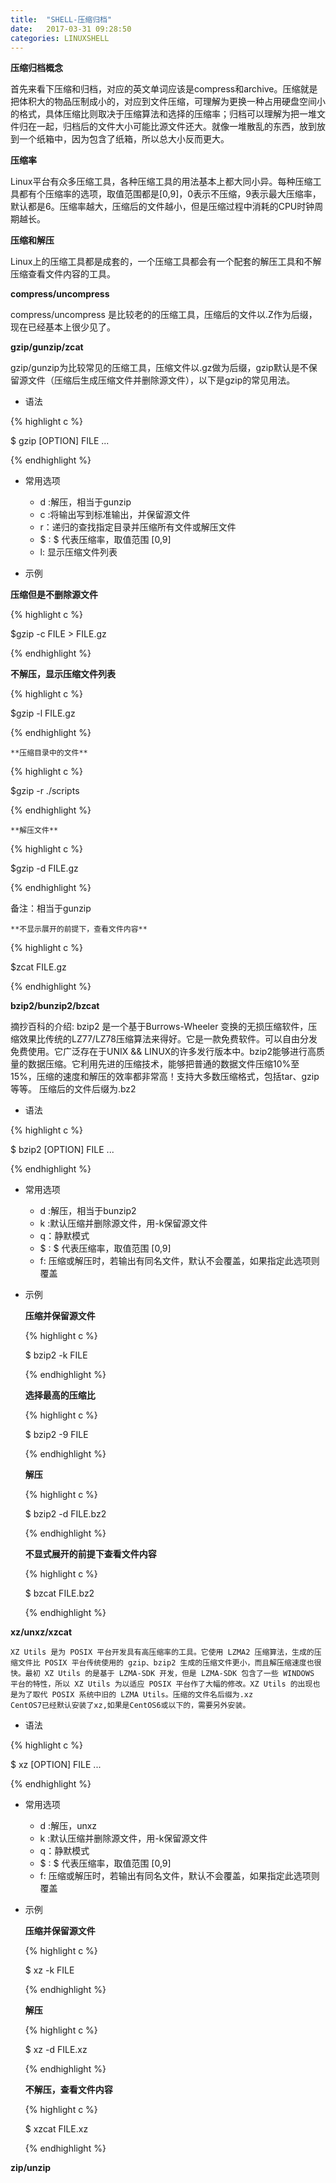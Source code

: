```yaml
---
title:  "SHELL-压缩归档"
date:   2017-03-31 09:28:50
categories: LINUXSHELL
---
```


**压缩归档概念**

首先来看下压缩和归档，对应的英文单词应该是compress和archive。压缩就是把体积大的物品压制成小的，对应到文件压缩，可理解为更换一种占用硬盘空间小的格式，具体压缩比则取决于压缩算法和选择的压缩率；归档可以理解为把一堆文件归在一起，归档后的文件大小可能比源文件还大。就像一堆散乱的东西，放到放到一个纸箱中，因为包含了纸箱，所以总大小反而更大。

**压缩率**

Linux平台有众多压缩工具，各种压缩工具的用法基本上都大同小异。每种压缩工具都有个压缩率的选项，取值范围都是[0,9]，0表示不压缩，9表示最大压缩率，默认都是6。压缩率越大，压缩后的文件越小，但是压缩过程中消耗的CPU时钟周期越长。

**压缩和解压**

Linux上的压缩工具都是成套的，一个压缩工具都会有一个配套的解压工具和不解压缩查看文件内容的工具。

**compress/uncompress**

compress/uncompress 是比较老的的压缩工具，压缩后的文件以.Z作为后缀，现在已经基本上很少见了。

**gzip/gunzip/zcat**

gzip/gunzip为比较常见的压缩工具，压缩文件以.gz做为后缀，gzip默认是不保留源文件（压缩后生成压缩文件并删除源文件），以下是gzip的常见用法。

- 语法

{% highlight c %}

$  gzip [OPTION] FILE ...

{% endhighlight %}

- 常用选项
	- d :解压，相当于gunzip
	- c :将输出写到标准输出，并保留源文件
	- r：递归的查找指定目录并压缩所有文件或解压文件
	- \$ : $ 代表压缩率，取值范围 [0,9]
	- l: 显示压缩文件列表

- 示例

**压缩但是不删除源文件**

{% highlight c %}
	
$gzip -c FILE > FILE.gz
	
{% endhighlight %}

**不解压，显示压缩文件列表**

{% highlight c %}

$gzip -l FILE.gz
	
{% endhighlight %}

	**压缩目录中的文件**

{% highlight c %}

$gzip -r ./scripts
	 
{% endhighlight %}

	**解压文件**

{% highlight c %}

$gzip -d FILE.gz

{% endhighlight %}


备注：相当于gunzip

	**不显示展开的前提下，查看文件内容**

{% highlight c %}

$zcat FILE.gz

{% endhighlight %}


**bzip2/bunzip2/bzcat**

摘抄百科的介绍:
	bzip2 是一个基于Burrows-Wheeler 变换的无损压缩软件，压缩效果比传统的LZ77/LZ78压缩算法来得好。它是一款免费软件。可以自由分发免费使用。它广泛存在于UNIX && LINUX的许多发行版本中。bzip2能够进行高质量的数据压缩。它利用先进的压缩技术，能够把普通的数据文件压缩10%至15%，压缩的速度和解压的效率都非常高！支持大多数压缩格式，包括tar、gzip 等等。
	压缩后的文件后缀为.bz2

- 语法

{% highlight c %}

$  bzip2 [OPTION] FILE ...

{% endhighlight %}

- 常用选项
	- d :解压，相当于bunzip2
	- k :默认压缩并删除源文件，用-k保留源文件
	- q：静默模式
	- \$ : $ 代表压缩率，取值范围 [0,9]
	- f: 压缩或解压时，若输出有同名文件，默认不会覆盖，如果指定此选项则覆盖

- 示例

	**压缩并保留源文件**

	{% highlight c %}

    $  bzip2 -k FILE

    {% endhighlight %}
    

	**选择最高的压缩比**

    {% highlight c %}

    $  bzip2 -9 FILE

    {% endhighlight %}

    **解压**

    {% highlight c %}

    $  bzip2 -d FILE.bz2

    {% endhighlight %}

    **不显式展开的前提下查看文件内容**

    {% highlight c %}

    $  bzcat FILE.bz2

    {% endhighlight %}


**xz/unxz/xzcat**

	XZ Utils 是为 POSIX 平台开发具有高压缩率的工具。它使用 LZMA2 压缩算法，生成的压缩文件比 POSIX 平台传统使用的 gzip、bzip2 生成的压缩文件更小，而且解压缩速度也很快。最初 XZ Utils 的是基于 LZMA-SDK 开发，但是 LZMA-SDK 包含了一些 WINDOWS 平台的特性，所以 XZ Utils 为以适应 POSIX 平台作了大幅的修改。XZ Utils 的出现也是为了取代 POSIX 系统中旧的 LZMA Utils。压缩的文件名后缀为.xz
    CentOS7已经默认安装了xz,如果是CentOS6或以下的，需要另外安装。

- 语法

{% highlight c %}

$  xz [OPTION] FILE ...

{% endhighlight %}

- 常用选项
	- d :解压，unxz
	- k :默认压缩并删除源文件，用-k保留源文件
	- q：静默模式
	- \$ : $ 代表压缩率，取值范围 [0,9]
	- f: 压缩或解压时，若输出有同名文件，默认不会覆盖，如果指定此选项则覆盖

- 示例

	**压缩并保留源文件**

	{% highlight c %}

    $  xz -k FILE

	{% endhighlight %}

    **解压**

    {% highlight c %}

    $  xz -d FILE.xz

    {% endhighlight %}

    **不解压，查看文件内容**

    {% highlight c %}

    $  xzcat FILE.xz

    {% endhighlight %}

**zip/unzip**
